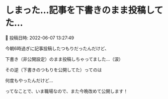 # しまった…記事を下書きのまま投稿してた…

📅 投稿日時: 2022-06-07 13:27:49

今朝6時過ぎに記事投稿したつもりだったんだけど、


下書き（非公開設定）のまま投稿しちゃってました…（涙）





その逆（下書きのつもりを公開してた）ってのは


何度もやったんだけど…





ってなことで、いま職場なので、また今晩改めて公開します！
